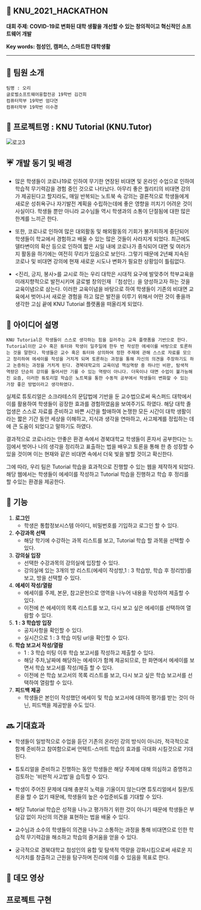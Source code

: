 
## :checkered_flag: KNU_2021_HACKATHON 
   **대회 주제: COVID-19로 변화된 대학 생활을 개선할 수 있는 창의적이고 혁신적인 소프트웨어 개발**
   
   
   **Key words: 첨성인, 캠퍼스, 스마트한 대학생활**

---
## :busts_in_silhouette: 팀원 소개



~~~
팀명 : 오리
글로벌소프트웨어융합전공 19학번 김건희
컴퓨터학부 19학번 엄다연
컴퓨터학부 19학번 이수경
~~~

## :closed_book: 프로젝트명 : KNU Tutorial (KNU.Tutor)
![로고3](https://user-images.githubusercontent.com/69031678/126647811-b7b510d3-9385-4e87-845a-f1dd554ef45c.png)




## :umbrella: 개발 동기 및 배경



-  많은 학생들이 코로나19로 인하여 무기한 연장된 비대면 및 온라인 수업으로 인하여 학습적 무기력감을 경험 중인 것으로 나타났다. 아무리 좋은 퀄리티의 비대면 강의가 제공된다고 할지라도, 매일 반복되는 노트북 속 강의는 결론적으로 학생들에게 새로운 성취욕구나 자기발전 계획을 수립하는데에 좋은 영향을 끼치기 어려운 것이 사실이다. 
학생들 뿐만 아니라 교수님들 역시 학생과의 소통이 단절됨에 대한 많은 한계를 느끼곤 한다. 


-  또한, 코로나로 인하여 많은 대외활동 및 해외활동의 기회가 불가피하게 중단되어 학생들이 학교에서 경험하고 배울 수 있는 많은 것들이 사라지게 되었다. 최근에도 델타변이의 확산 등으로 인하여 짧은 시일 내에 코로나가 종식되어 대면 및 여러가지 활동을 하기에는 여전히 무리가 있음으로 보인다. 그렇기 때문에 2년째 지속된 코로나 및 비대면 강의에 현재 새로운 시도나 변화가 필요한 상황임이 틀림없다.


-    <진리, 긍지, 봉사>를 교시로 하는 우리 대학은 시대적 요구에 발맞추어 학부교육을 미래지향적으로 발전시키며 글로벌 창의인재 『첨성인』을 양성하고자 하는 것을 교육이념으로 삼는다. 이러한 교육이념을 바탕으로 하여 학생들이 기존의 비대면 교육에서 벗어나서 새로운 경험을 하고 많은 발전을 이루기 위해서 어떤 것이 좋을까 생각한 고심 끝에 KNU Tutorial 플랫폼을 떠올리게 되었다. 






## :memo: 아이디어 설명


    KNU Tutorial은 학생들이 스스로 생각하는 힘을 길러주는 교육 플랫폼을 기반으로 한다. Tutorial이란 교수 혹은 튜터와 학생이 일주일에 한두 번 작성한 에세이를 바탕으로 토론하는 것을 말한다. 학생들은 교수 혹은 튜터와 상의하여 정한 주제에 관해 스스로 자료를 모으고 정리하여 에세이를 작성을 거치게 되며 토론하는 과정을 통해 자신의 의견을 주장하기도 하고 논증하는 과정을 거치게 된다. 경북대학교의 교육이념 핵심역량 중 하나인 비판, 탐색적 역량은 단순히 강의를 들어서만 기를 수 있는 역량이 아니다. 더욱이나 대면 수업이 불가능해진 요즘, 이러한 튜토리얼 학습은 노트북을 통한 수동적 공부에서 학생들이 변화할 수 있는 가장 좋은 방법이라고 생각하였다. 


   실제로 튜토리얼은 소크라테스의 문답법에 기반을 둔 교수법으로써 옥스퍼드 대학에서 이를 활용하여 학생들이 굉장한 효과를 경험하였음을 보여주기도 하였다. 해당 대학 졸업생은 스스로 자료를 준비하고 바쁜 시간을 할애하여 논쟁한 모든 시간이 대학 생활이라는 짧은 기간 동안 세상을 이해하고, 지식과 생각을 연마하고, 사고체계를 정립하는 데에 큰 도움이 되었다고 말하기도 하였다. 


   결과적으로 코로나라는 안좋은 환경 속에서 경북대학교 학생들이 혼자서 공부한다는 느낌에서 벗어나 나의 생각을 정리하고 표출하는 법을 배우고 토론을 통해 한 층 성장할 수 있을 것이며 이는 현재와 같은 비대면 속에서 더욱 빛을 발할 것이고 확신한다.


   그에 따라, 우리 팀은 Tutorial 학습을 효과적으로 진행할 수 있는 웹을 제작하게 되었다. 해당 웹에서는 학생들이 에세이를 작성하고 Tutorial 학습을 진행하고 학습 후 정리를 할 수있는 환경을 제공한다. 


## :information_desk_person: 기능

1. **로그인**   
   - 학생은 통합정보시스템 아이디, 비밀번호를 기입하고 로그인 할 수 있다.  
2. **수강과목 선택**   
   - 해당 학기에 수강하는 과목 리스트를 보고, Tutorial 학습 할 과목을 선택할 수 있다.   
3. **강의실 입장**   
   - 선택한 수강과목의 강의실에 입장할 수 있다.
   - 강의실에 있는 3개의 방 리스트(에세이 작성방,1 : 3 학습방, 학습 후 정리방)를 보고, 방을 선택할 수 있다.
4. **에세이 작성/열람**   
   - 에세이를 주제, 본문, 참고문헌으로 영역을 나누어 내용을 작성하여 제출할 수 있다.   
   - 이전에 쓴 에세이의 목록 리스트를 보고, 다시 보고 싶은 에세이를 선택하여 열람할 수 있다.   
5. **1 : 3 학습방 입장**   
   - 공지사항을 확인할 수 있다.   
   - 실시간으로 1 : 3 학습 미팅 url을 확인할 수 있다.   
6. **학습 보고서 작성/열람**   
   - 1 : 3 학습 미팅 이후 학습 보고서를 작성하고 제출할 수 있다.
   - 해당 주차,날짜에 해당하는 에세이가 함께 제공되므로, 한 화면에서 에세이를 보면서 학습 보고서를 작성/제출 할 수 있다.
   - 이전에 쓴 학습 보고서의 목록 리스트를 보고, 다시 보고 싶은 학습 보고서를 선택하여 열람할 수 있다.
7. **피드백 제공**
   - 학생들은 본인이 작성했던 에세이 및 학습 보고서에 대하여 평가를 받는 것이 아닌, 피드백을 제공받을 수도 있다.






## :soon: 기대효과 

-  학생들이 일방적으로 수업을 듣던 기존의 온라인 강의 방식이 아니라, 적극적으로 함께 준비하고 참여함으로써 언택트-스마트 학습의 효과를 극대화 시킬것으로 기대된다.

-  튜토리얼을 준비하고 진행하는 동안 학생들은 해당 주제에 대해 의심하고 증명하고 검토하는 '비판적 사고법'을 습득할 수 있다.

-  학생이 주어진 문제에 대해 충분히 노력을 기울이지 않는다면 튜토리얼에서 질문/토론을 할 수 없기 때문에, 학생들의 높은 수업준비도를 기대할 수 있다.

-  해당 Tutorial 학습은 성적을 나누고 평가하기 위한 것이 아니기 때문에 학생들은 부담감 없이 자신의 의견을 표현하는 법을 배울 수 있다. 

-  교수님과 소수의 학생들이 의견을 나누고 소통하는 과정을 통해 비대면으로 인한 학습적 무기력감을 해소하고 학습의 즐거움을 얻을 수 있다.

-  궁극적으로 경북대학교 첨성인의 융합 및 탐색적 역량을 강화시킴으로써 새로운 지식가치를 창출하고 근원을 탐구하며 진리에 이를 수 있음을 목표로 한다.

## :movie_camera: 데모 영상



## 프로젝트 구현



